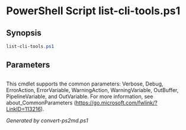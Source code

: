 # PowerShell Script list-cli-tools.ps1

## Synopsis
```powershell
list-cli-tools.ps1 

```

## Parameters
## <CommonParameters>
This cmdlet supports the common parameters: Verbose, Debug, ErrorAction, ErrorVariable, WarningAction, WarningVariable, OutBuffer, PipelineVariable, and OutVariable. For more information, see about_CommonParameters (https://go.microsoft.com/fwlink/?LinkID=113216).

*Generated by convert-ps2md.ps1*
